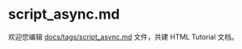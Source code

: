 script_async.md
===

欢迎您编辑 <a target="__blank" href="https://github.com/jaywcjlove/html-tutorial/blob/master/docs/tags/script_async.md">docs/tags/script_async.md</a> 文件，共建 HTML Tutorial 文档。